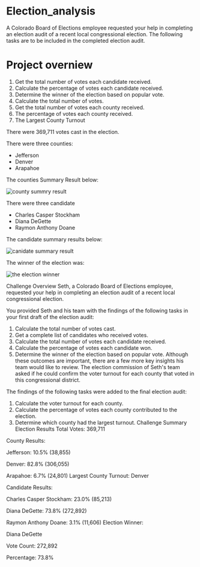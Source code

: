 # Election_analysis
A Colorado Board of Elections employee requested your help in completing an election audit of a recent local congressional election. The following tasks are to be included in the completed election audit.
# Project overniew
1. Get the total number of votes each candidate received. 
2. Calculate the percentage of votes each candidate received. 
3. Determine the winner of the election based on popular vote. 
4. Calculate the total number of votes. 
5. Get the total number of votes each county received. 
6. The percentage of votes each county received.
7. The Largest County Turnout

There were 369,711 votes cast in the election.

There were three counties:
* Jefferson
* Denver
* Arapahoe

 The counties Summary Result below:


![county summry result](https://user-images.githubusercontent.com/90945875/135687971-a954c963-2a83-48ca-9e5d-68dd68956c33.png)

There were three candidate
* Charles Casper Stockham
* Diana DeGette
* Raymon Anthony Doane

The candidate summary results below:


![canidate summary result](https://user-images.githubusercontent.com/90945875/135689996-5a040227-364e-4e8a-9e9f-4da8b6a4e8cf.png)




The winner of the election was:


![the election winner](https://user-images.githubusercontent.com/90945875/135690612-dbe47692-2648-429f-9e4f-a7b185b6cdb1.png)


Challenge Overview
Seth, a Colorado Board of Elections employee, requested your help in completing an election audit of a recent local congressional election.

You provided Seth and his team with the findings of the following tasks in your first draft of the election audit:

1. Calculate the total number of votes cast. 
2. Get a complete list of candidates who received votes. 
3. Calculate the total number of votes each candidate received. 
4. Calculate the percentage of votes each candidate won. 
5. Determine the winner of the election based on popular vote.
Although these outcomes are important, there are a few more key insights his team would like to review. The election commission of Seth's team asked if he could confirm the voter turnout for each county that voted in this congressional district.

The findings of the following tasks were added to the final election audit:

1. Calculate the voter turnout for each county.
2. Calculate the percentage of votes each county contributed to the election.
3. Determine which county had the largest turnout.
Challenge Summary
Election Results
Total Votes: 369,711

County Results:

Jefferson: 10.5% (38,855)

Denver: 82.8% (306,055)

Arapahoe: 6.7% (24,801)
Largest County Turnout: Denver

Candidate Results:

Charles Casper Stockham: 23.0% (85,213)

Diana DeGette: 73.8% (272,892)

Raymon Anthony Doane: 3.1% (11,606)
Election Winner:

Diana DeGette

Vote Count: 272,892

Percentage: 73.8%
